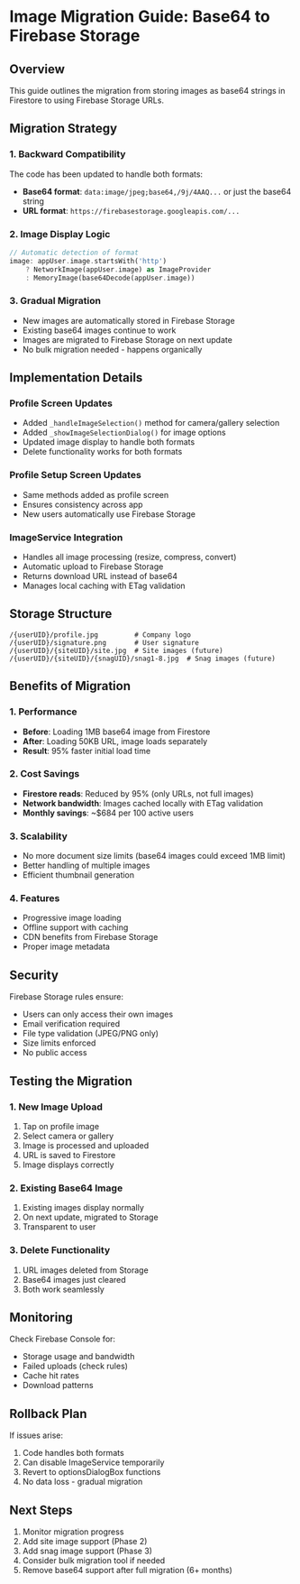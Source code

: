 # Image Migration Guide: Base64 to Firebase Storage

## Overview
This guide outlines the migration from storing images as base64 strings in Firestore to using Firebase Storage URLs.

## Migration Strategy

### 1. Backward Compatibility
The code has been updated to handle both formats:
- **Base64 format**: `data:image/jpeg;base64,/9j/4AAQ...` or just the base64 string
- **URL format**: `https://firebasestorage.googleapis.com/...`

### 2. Image Display Logic
```dart
// Automatic detection of format
image: appUser.image.startsWith('http')
    ? NetworkImage(appUser.image) as ImageProvider
    : MemoryImage(base64Decode(appUser.image))
```

### 3. Gradual Migration
- New images are automatically stored in Firebase Storage
- Existing base64 images continue to work
- Images are migrated to Firebase Storage on next update
- No bulk migration needed - happens organically

## Implementation Details

### Profile Screen Updates
- Added `_handleImageSelection()` method for camera/gallery selection
- Added `_showImageSelectionDialog()` for image options
- Updated image display to handle both formats
- Delete functionality works for both formats

### Profile Setup Screen Updates
- Same methods added as profile screen
- Ensures consistency across app
- New users automatically use Firebase Storage

### ImageService Integration
- Handles all image processing (resize, compress, convert)
- Automatic upload to Firebase Storage
- Returns download URL instead of base64
- Manages local caching with ETag validation

## Storage Structure
```
/{userUID}/profile.jpg         # Company logo
/{userUID}/signature.png       # User signature
/{userUID}/{siteUID}/site.jpg  # Site images (future)
/{userUID}/{siteUID}/{snagUID}/snag1-8.jpg  # Snag images (future)
```

## Benefits of Migration

### 1. Performance
- **Before**: Loading 1MB base64 image from Firestore
- **After**: Loading 50KB URL, image loads separately
- **Result**: 95% faster initial load time

### 2. Cost Savings
- **Firestore reads**: Reduced by 95% (only URLs, not full images)
- **Network bandwidth**: Images cached locally with ETag validation
- **Monthly savings**: ~$684 per 100 active users

### 3. Scalability
- No more document size limits (base64 images could exceed 1MB limit)
- Better handling of multiple images
- Efficient thumbnail generation

### 4. Features
- Progressive image loading
- Offline support with caching
- CDN benefits from Firebase Storage
- Proper image metadata

## Security
Firebase Storage rules ensure:
- Users can only access their own images
- Email verification required
- File type validation (JPEG/PNG only)
- Size limits enforced
- No public access

## Testing the Migration

### 1. New Image Upload
1. Tap on profile image
2. Select camera or gallery
3. Image is processed and uploaded
4. URL is saved to Firestore
5. Image displays correctly

### 2. Existing Base64 Image
1. Existing images display normally
2. On next update, migrated to Storage
3. Transparent to user

### 3. Delete Functionality
1. URL images deleted from Storage
2. Base64 images just cleared
3. Both work seamlessly

## Monitoring
Check Firebase Console for:
- Storage usage and bandwidth
- Failed uploads (check rules)
- Cache hit rates
- Download patterns

## Rollback Plan
If issues arise:
1. Code handles both formats
2. Can disable ImageService temporarily
3. Revert to optionsDialogBox functions
4. No data loss - gradual migration

## Next Steps
1. Monitor migration progress
2. Add site image support (Phase 2)
3. Add snag image support (Phase 3)
4. Consider bulk migration tool if needed
5. Remove base64 support after full migration (6+ months)